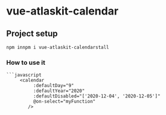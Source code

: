 # vue-atlaskit-calendar

## Project setup
```
npm innpm i vue-atlaskit-calendarstall
```
### How to use it    
    ```javascript
         <calendar
              :defaultDay="9"
              :defaultYear="2020"
              :defaultDisabled="['2020-12-04', '2020-12-05']"
              @on-select="myFunction"
            />
```
 
